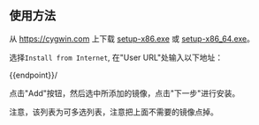 ## 使用方法

从 https://cygwin.com 上下载 [setup-x86.exe](https://cygwin.com/setup-x86.exe) 或 [setup-x86_64.exe](https://cygwin.com/setup-x86_64.exe)。

选择`Install from Internet`, 在"User URL"处输入以下地址：

<tmpl>
{{endpoint}}/
</tmpl>

点击"Add"按钮，然后选中所添加的镜像，点击"下一步"进行安装。

注意，该列表为可多选列表，注意把上面不需要的镜像点掉。
